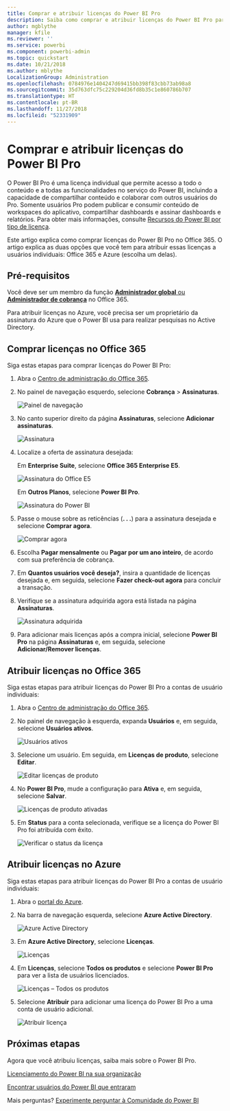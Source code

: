 ```yaml
---
title: Comprar e atribuir licenças do Power BI Pro
description: Saiba como comprar e atribuir licenças do Power BI Pro para que os usuários possam acessar todo o conteúdo e todos os recursos no serviço do Power BI.
author: mgblythe
manager: kfile
ms.reviewer: ''
ms.service: powerbi
ms.component: powerbi-admin
ms.topic: quickstart
ms.date: 10/21/2018
ms.author: mblythe
LocalizationGroup: Administration
ms.openlocfilehash: 0784976e1404247d69415bb398f83cbb73ab98a8
ms.sourcegitcommit: 35d763dfc75c229204d36fd8b35c1e860786b707
ms.translationtype: HT
ms.contentlocale: pt-BR
ms.lasthandoff: 11/27/2018
ms.locfileid: "52331909"
---
```

# <a name="purchase-and-assign-power-bi-pro-licenses"></a>Comprar e atribuir licenças do Power BI Pro

O Power BI Pro é uma licença individual que permite acesso a todo o conteúdo e a todas as funcionalidades no serviço do Power BI, incluindo a capacidade de compartilhar conteúdo e colaborar com outros usuários do Pro. Somente usuários Pro podem publicar e consumir conteúdo de workspaces do aplicativo, compartilhar dashboards e assinar dashboards e relatórios. Para obter mais informações, consulte [Recursos do Power BI por tipo de licença](service-features-license-type.md).

Este artigo explica como comprar licenças do Power BI Pro no Office 365. O artigo explica as duas opções que você tem para atribuir essas licenças a usuários individuais: Office 365 e Azure (escolha um delas).

## <a name="prerequisites"></a>Pré-requisitos

Você deve ser um membro da função [**Administrador global** ou **Administrador de cobrança**](https://support.office.com/article/about-office-365-admin-roles-da585eea-f576-4f55-a1e0-87090b6aaa9d?ui=en-US&rs=en-US&ad=US) no Office 365.

Para atribuir licenças no Azure, você precisa ser um proprietário da assinatura do Azure que o Power BI usa para realizar pesquisas no Active Directory.

## <a name="purchase-licenses-in-office-365"></a>Comprar licenças no Office 365

Siga estas etapas para comprar licenças do Power BI Pro:

1. Abra o [Centro de administração do Office 365](https://portal.office.com/adminportal/home#/homepage).

2. No painel de navegação esquerdo, selecione **Cobrança** > **Assinaturas**.

    ![Painel de navegação](media/service-admin-purchasing-power-bi-pro/service-purchasing-power-bi-pro-01.png)

3. No canto superior direito da página **Assinaturas**, selecione **Adicionar assinaturas**.

    ![Assinatura](media/service-admin-purchasing-power-bi-pro/service-purchasing-power-bi-pro-02.png)

4. Localize a oferta de assinatura desejada:

    Em **Enterprise Suite**, selecione **Office 365 Enterprise E5**.

    ![Assinatura do Office E5](media/service-admin-purchasing-power-bi-pro/service-purchasing-power-bi-pro-03.png)

    Em **Outros Planos**, selecione **Power BI Pro**.

    ![Assinatura do Power BI](media/service-admin-purchasing-power-bi-pro/service-purchasing-power-bi-pro-04.png)

5. Passe o mouse sobre as reticências (**. . .**) para a assinatura desejada e selecione **Comprar agora**.

    ![Comprar agora](media/service-admin-purchasing-power-bi-pro/service-purchasing-power-bi-pro-05.png)

6. Escolha **Pagar mensalmente** ou **Pagar por um ano inteiro**, de acordo com sua preferência de cobrança.

7. Em **Quantos usuários você deseja?**, insira a quantidade de licenças desejada e, em seguida, selecione **Fazer check-out agora** para concluir a transação.

8. Verifique se a assinatura adquirida agora está listada na página **Assinaturas**.

   ![Assinatura adquirida](media/service-admin-purchasing-power-bi-pro/service-purchasing-power-bi-pro-06.png)

9. Para adicionar mais licenças após a compra inicial, selecione **Power BI Pro** na página **Assinaturas** e, em seguida, selecione **Adicionar/Remover licenças**.

## <a name="assign-licenses-in-office-365"></a>Atribuir licenças no Office 365

Siga estas etapas para atribuir licenças do Power BI Pro a contas de usuário individuais:

1. Abra o [Centro de administração do Office 365](https://portal.office.com/adminportal/home#/homepage).

2. No painel de navegação à esquerda, expanda **Usuários** e, em seguida, selecione **Usuários ativos**.

    ![Usuários ativos](media/service-admin-purchasing-power-bi-pro/service-assigning-power-bi-pro-licenses-05.png)

3. Selecione um usuário. Em seguida, em **Licenças de produto**, selecione **Editar**.

    ![Editar licenças de produto](media/service-admin-purchasing-power-bi-pro/service-assigning-power-bi-pro-licenses-06.png)

4. No **Power BI Pro**, mude a configuração para **Ativa** e, em seguida, selecione **Salvar**.

    ![Licenças de produto ativadas](media/service-admin-purchasing-power-bi-pro/service-assigning-power-bi-pro-licenses-07.png)

5. Em **Status** para a conta selecionada, verifique se a licença do Power BI Pro foi atribuída com êxito.

    ![Verificar o status da licença](media/service-admin-purchasing-power-bi-pro/service-assigning-power-bi-pro-licenses-08.png)

## <a name="assign-licenses-in-azure"></a>Atribuir licenças no Azure

Siga estas etapas para atribuir licenças do Power BI Pro a contas de usuário individuais:

1. Abra o [portal do Azure](https://ms.portal.azure.com/#@microsoft.onmicrosoft.com/dashboard/private/39bc3cf7-31a4-43f6-954c-f2d69ca2f0).

2. Na barra de navegação esquerda, selecione **Azure Active Directory**.

    ![Azure Active Directory](media/service-admin-purchasing-power-bi-pro/service-assigning-power-bi-pro-licenses-01.png)

3. Em **Azure Active Directory**, selecione **Licenças**.

    ![Licenças](media/service-admin-purchasing-power-bi-pro/service-assigning-power-bi-pro-licenses-02.png)

4. Em **Licenças**, selecione **Todos os produtos** e selecione **Power BI Pro** para ver a lista de usuários licenciados.

    ![Licenças – Todos os produtos](media/service-admin-purchasing-power-bi-pro/service-assigning-power-bi-pro-licenses-03.png)

5. Selecione **Atribuir** para adicionar uma licença do Power BI Pro a uma conta de usuário adicional.

    ![Atribuir licença](media/service-admin-purchasing-power-bi-pro/service-assigning-power-bi-pro-licenses-04.png)

## <a name="next-steps"></a>Próximas etapas

Agora que você atribuiu licenças, saiba mais sobre o Power BI Pro.

[Licenciamento do Power BI na sua organização](service-admin-licensing-organization.md)

[Encontrar usuários do Power BI que entraram](service-admin-access-usage.md)

Mais perguntas? [Experimente perguntar à Comunidade do Power BI](https://community.powerbi.com/)
